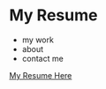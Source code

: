 # My Resume

- my work
- about
- contact me

[My Resume Here ](https://blksamori.github.io/my-resume/)
